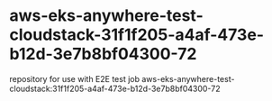 # aws-eks-anywhere-test-cloudstack-31f1f205-a4af-473e-b12d-3e7b8bf04300-72
repository for use with E2E test job aws-eks-anywhere-test-cloudstack:31f1f205-a4af-473e-b12d-3e7b8bf04300-72
